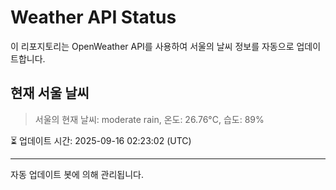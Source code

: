 
# Weather API Status

이 리포지토리는 OpenWeather API를 사용하여 서울의 날씨 정보를 자동으로 업데이트합니다.

## 현재 서울 날씨
> 서울의 현재 날씨: moderate rain, 온도: 26.76°C, 습도: 89%

⏳ 업데이트 시간: 2025-09-16 02:23:02 (UTC)

---
자동 업데이트 봇에 의해 관리됩니다.
